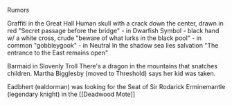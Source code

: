 Rumors

Graffiti in the Great Hall
	Human skull with a crack down the center, drawn in red
	"Secret passage before the bridge" - in Dwarfish
	Symbol - black hand w/ a white cross, crude
	"beware of what lurks in the black pool" - in common
	"gobbleygook" - in Neutral
	In the shadow sea lies salvation
	"The entrance to the East remains open"


Barmaid in Slovenly Troll
There's a dragon in the mountains that snatches children.  Martha Bigglesby (moved to Threshold) says her kid was taken.

Eadbhert (ealdorman) was looking for the Seat of Sir Rodarick Erminemantle (legendary knight) in the [[Deadwood Mote]]